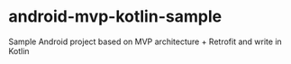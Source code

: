 # android-mvp-kotlin-sample
Sample Android project based on MVP architecture + Retrofit and write in Kotlin
